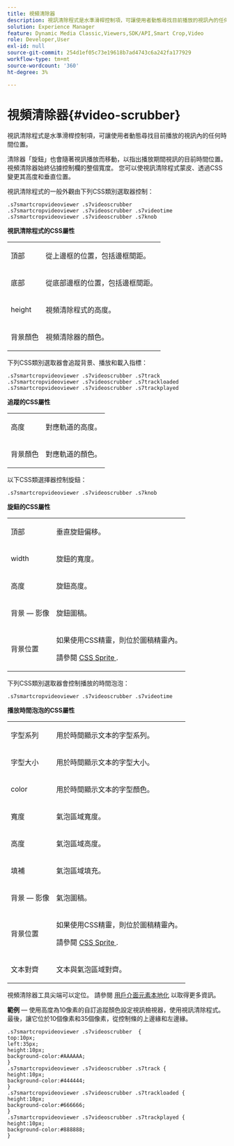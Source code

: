 ```yaml
---
title: 視頻清除器
description: 視訊清除程式是水準滑桿控制項，可讓使用者動態尋找目前播放的視訊內的任何時間位置。
solution: Experience Manager
feature: Dynamic Media Classic,Viewers,SDK/API,Smart Crop,Video
role: Developer,User
exl-id: null
source-git-commit: 254d1ef05c73e19618b7ad4743c6a242fa177929
workflow-type: tm+mt
source-wordcount: '360'
ht-degree: 3%

---
```


# 視頻清除器{#video-scrubber}

視訊清除程式是水準滑桿控制項，可讓使用者動態尋找目前播放的視訊內的任何時間位置。

<!--<a id="section_061E550C1C1D4DB2BD663A898895B38C"></a>-->

清除器「旋鈕」也會隨著視訊播放而移動，以指出播放期間視訊的目前時間位置。 視頻清除器始終佔據控制欄的整個寬度。 您可以使視訊清除程式蒙皮、透過CSS變更其高度和垂直位置。

視訊清除程式的一般外觀由下列CSS類別選取器控制：

```
.s7smartcropvideoviewer .s7videoscrubber 
.s7smartcropvideoviewer .s7videoscrubber .s7videotime 
.s7smartcropvideoviewer .s7videoscrubber .s7knob
```

**視訊清除程式的CSS屬性**

<table id="table_C48C56E696304C9BAFEE71BA9EA9A174"> 
 <tbody> 
  <tr> 
   <td colname="col1"> <p> <span class="codeph"> 頂部 </span> </p> </td> 
   <td colname="col2"> <p>從上邊框的位置，包括邊框間距。 </p> </td> 
  </tr> 
  <tr> 
   <td colname="col1"> <p> <span class="codeph"> 底部 </span> </p> </td> 
   <td colname="col2"> <p> 從底部邊框的位置，包括邊框間距。 </p> </td> 
  </tr> 
  <tr> 
   <td colname="col1"> <p> <span class="codeph"> height </span> </p> </td> 
   <td colname="col2"> <p>視頻清除程式的高度。 </p> </td> 
  </tr> 
  <tr> 
   <td colname="col1"> <p> <span class="codeph"> 背景顏色 </span> </p> </td> 
   <td colname="col2"> <p>視頻清除器的顏色。 </p> </td> 
  </tr> 
 </tbody> 
</table>

下列CSS類別選取器會追蹤背景、播放和載入指標：

```
.s7smartcropvideoviewer .s7videoscrubber .s7track 
.s7smartcropvideoviewer .s7videoscrubber .s7trackloaded 
.s7smartcropvideoviewer .s7videoscrubber .s7trackplayed
```

**追蹤的CSS屬性**

<table id="table_46903DCACF314426B67783167ADF7715"> 
 <tbody> 
  <tr> 
   <td colname="col1"> <p> <span class="codeph"> 高度 </span> </p> </td> 
   <td colname="col2"> <p>對應軌道的高度。 </p> </td> 
  </tr> 
  <tr> 
   <td colname="col1"> <p> <span class="codeph"> 背景顏色 </span> </p> </td> 
   <td colname="col2"> <p>對應軌道的顏色。 </p> </td> 
  </tr> 
 </tbody> 
</table>

以下CSS類選擇器控制旋鈕：

```
.s7smartcropvideoviewer .s7videoscrubber .s7knob
```

**旋鈕的CSS屬性**

<table id="table_966826FB81114362A8D81D1EED38D512"> 
 <tbody> 
  <tr> 
   <td colname="col1"> <p> <span class="codeph"> 頂部 </span> </p> </td> 
   <td colname="col2"> <p>垂直旋鈕偏移。 </p> </td> 
  </tr> 
  <tr> 
   <td colname="col1"> <p> <span class="codeph"> width </span> </p> </td> 
   <td colname="col2"> <p>旋鈕的寬度。 </p> </td> 
  </tr> 
  <tr> 
   <td colname="col1"> <p> <span class="codeph"> 高度 </span> </p> </td> 
   <td colname="col2"> <p>旋鈕高度。 </p> </td> 
  </tr> 
  <tr> 
   <td colname="col1"> <p> <span class="codeph"> 背景 — 影像 </span> </p> </td> 
   <td colname="col2"> <p>旋鈕圖稿。 </p> </td> 
  </tr> 
  <tr> 
   <td colname="col1"> <p> <span class="codeph"> 背景位置 </span> </p> </td> 
   <td colname="col2"> <p> 如果使用CSS精靈，則位於圖稿精靈內。 </p> <p>請參閱 <a href="../../../c-html5-aem-asset-viewers/c-html5-aem-smartcropvideo/c-html5-aem-smartcropvideo-viewer-customizingviewer/c-html5-aem-smartcropvideo-customizingviewer.md#section-9b6d8d601cb441d08214dada7bb4eddc" format="dita" scope="local"> CSS Sprite </a>. </p> </td> 
  </tr> 
 </tbody> 
</table>

下列CSS類別選取器會控制播放的時間泡泡：

```
.s7smartcropvideoviewer .s7videoscrubber .s7videotime
```

**播放時間泡泡的CSS屬性**

<table id="table_21E9AD3FBC8C4437BA02E5CD1BF7E831"> 
 <tbody> 
  <tr> 
   <td colname="col1"> <p> <span class="codeph"> 字型系列 </span> </p> </td> 
   <td colname="col2"> <p> 用於時間顯示文本的字型系列。 </p> </td> 
  </tr> 
  <tr> 
   <td colname="col1"> <p> <span class="codeph"> 字型大小 </span> </p> </td> 
   <td colname="col2"> <p> 用於時間顯示文本的字型大小。 </p> </td> 
  </tr> 
  <tr> 
   <td colname="col1"> <p> <span class="codeph"> color </span> </p> </td> 
   <td colname="col2"> <p> 用於時間顯示文本的字型顏色。 </p> </td> 
  </tr> 
  <tr> 
   <td colname="col1"> <p> <span class="codeph"> 寬度 </span> </p> </td> 
   <td colname="col2"> <p>氣泡區域寬度。 </p> </td> 
  </tr> 
  <tr> 
   <td colname="col1"> <p> <span class="codeph"> 高度 </span> </p> </td> 
   <td colname="col2"> <p>氣泡區域高度。 </p> </td> 
  </tr> 
  <tr> 
   <td colname="col1"> <p> <span class="codeph"> 填補 </span> </p> </td> 
   <td colname="col2"> <p>氣泡區域填充。 </p> </td> 
  </tr> 
  <tr> 
   <td colname="col1"> <p> <span class="codeph"> 背景 — 影像 </span> </p> </td> 
   <td colname="col2"> <p>氣泡圖稿。 </p> </td> 
  </tr> 
  <tr> 
   <td colname="col1"> <p> <span class="codeph"> 背景位置 </span> </p> </td> 
   <td colname="col2"> <p> 如果使用CSS精靈，則位於圖稿精靈內。 </p> <p>請參閱 <a href="../../../c-html5-aem-asset-viewers/c-html5-aem-smartcropvideo/c-html5-aem-smartcropvideo-viewer-customizingviewer/c-html5-aem-smartcropvideo-customizingviewer.md#section-9b6d8d601cb441d08214dada7bb4eddc" format="dita" scope="local"> CSS Sprite </a>. </p> </td> 
  </tr> 
  <tr> 
   <td colname="col1"> <p> <span class="codeph"> 文本對齊 </span> </p> </td> 
   <td colname="col2"> <p>文本與氣泡區域對齊。 </p> </td> 
  </tr> 
 </tbody> 
</table>

視頻清除器工具尖端可以定位。 請參閱 [用戶介面元素本地化](../../../c-html5-aem-asset-viewers/c-html5-aem-smartcropvideo/r-html5-aem-smartcropvideo-viewer-localization.md#concept-1d5ca2d8480f4064a51eddba13940aad) 以取得更多資訊。

**範例**  — 使用高度為10像素的自訂追蹤顏色設定視訊檢視器，使用視訊清除程式。 最後，讓它位於10個像素和35個像素，從控制條的上邊緣和左邊緣。

```
.s7smartcropvideoviewer .s7videoscrubber  { 
top:10px; 
left:35px; 
height:10px; 
background-color:#AAAAAA; 
} 
.s7smartcropvideoviewer .s7videoscrubber .s7track { 
height:10px; 
background-color:#444444; 
} 
.s7smartcropvideoviewer .s7videoscrubber .s7trackloaded { 
height:10px; 
background-color:#666666; 
} 
.s7smartcropvideoviewer .s7videoscrubber .s7trackplayed { 
height:10px; 
background-color:#888888; 
}
```
